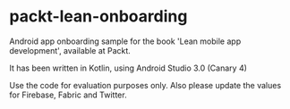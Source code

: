 # packt-lean-onboarding

Android app onboarding sample for the book 'Lean mobile app development', available at Packt.

It has been written in Kotlin, using Android Studio 3.0 (Canary 4)

Use the code for evaluation purposes only. Also please update the values for Firebase, Fabric and Twitter.


